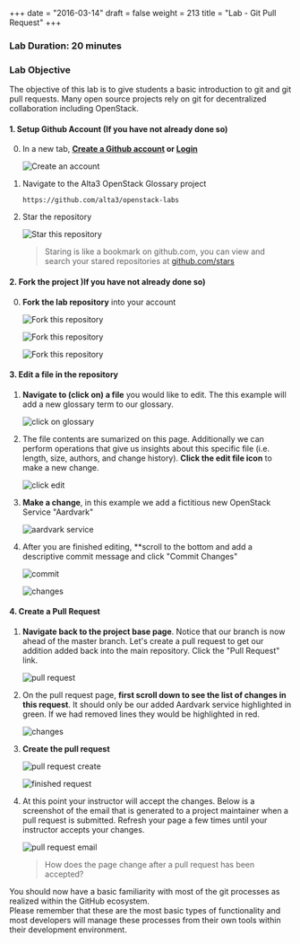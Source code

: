 +++
date = "2016-03-14"
draft = false
weight = 213 
title = "Lab - Git Pull Request"
+++

### Lab Duration: 20 minutes

### Lab Objective

The objective of this lab is to give students a basic introduction to git and git pull requests.  Many open source projects rely on git for decentralized collaboration including OpenStack.

#### 1. Setup Github Account (If you have not already done so)

0. In a new tab, **[Create a Github account](https://github.com/join) or [Login](https://github.com/login)**

    ![Create an account](https://i.imgur.com/uTDaD5s.png)

0. Navigate to the Alta3 OpenStack Glossary project

    `https://github.com/alta3/openstack-labs`      

0. Star the repository

    ![Star this repository](https://i.imgur.com/LLAQVg7.png)

    > Staring is like a bookmark on github.com,  you can view and search your stared repositories at [github.com/stars](github.com/stars)

#### 2. Fork the project )If you have not already done so)

0. **Fork the lab repository** into your account

    ![Fork this repository](https://i.imgur.com/JJc2Dht.png)

    ![Fork this repository](https://i.imgur.com/S9iDb2e.png)

    ![Fork this repository](https://i.imgur.com/Ro71WF6.png)

#### 3. Edit a file in the repository

1. **Navigate to (click on) a file** you would like to edit.  The this example will add a new glossary term to our glossary.

    ![click on glossary](https://i.imgur.com/jhmtH0h.png)

2. The file contents are sumarized on this page.  Additionally we can perform operations that give us insights about this specific file (i.e. length, size, authors, and change history).  **Click the edit file icon** to make a new change.

    ![click edit](https://i.imgur.com/toKCgK0.png)

3. **Make a change**, in this example we add a fictitious new OpenStack Service "Aardvark"

    ![aardvark service](https://i.imgur.com/aLp5ZQY.png)

4. After you are finished editing, **scroll to the bottom and add a descriptive commit message and click "Commit Changes"

    ![commit](https://i.imgur.com/ngc5hQv.png)

    ![changes](https://i.imgur.com/K0I1dao.png)

#### 4. Create a Pull Request

1. **Navigate back to the project base page**.  Notice that our branch is now ahead of the master branch.  Let's create a pull request to get our addition added back into the main repository.  Click the "Pull Request" link.

    ![pull request](https://i.imgur.com/2LpvADQ.png)

2. On the pull request page, **first scroll down to see the list of changes in this request**.  It should only be our added Aardvark service highlighted in green.  If we had removed lines they would be highlighted in red.

    ![changes](https://i.imgur.com/zouC43q.png)

3. **Create the pull request**

    ![pull request create](https://i.imgur.com/dMvqH1b.png)

    ![finished request](https://i.imgur.com/MnFQNxd.png)

4. At this point your instructor will accept the changes. Below is a screenshot of the email that is generated to a project maintainer when a pull request is submitted.  Refresh your page a few times until your instructor accepts your changes.

    ![pull request email](https://i.imgur.com/rmhgdPZ.png)

    > How does the page change after a pull request has been accepted?

You should now have a basic familiarity with most of the git processes as realized within the GitHub ecosystem.  
Please remember that these are the most basic types of functionality and most developers will manage these processes from their own tools within their development environment.

